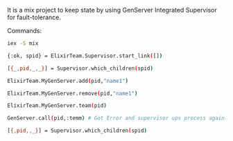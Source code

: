 It is a mix project to keep state by using GenServer Integrated Supervisor for fault-tolerance.

Commands:

```bash
iex -S mix

{:ok, spid} = ElixirTeam.Supervisor.start_link([])

[{_,pid,_,_}] = Supervisor.which_children(spid)

ElixirTeam.MyGenServer.add(pid,"name1")

ElixirTeam.MyGenServer.remove(pid,"name1")

ElixirTeam.MyGenServer.team(pid)

GenServer.call(pid,:temm) # Got Error and supervisor ups process again.

[{,pid,,_}] = Supervisor.which_children(spid)
```